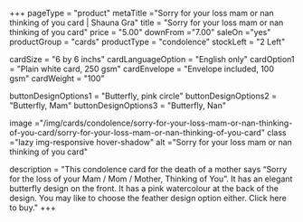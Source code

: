 +++
pageType = "product"
metaTitle ="Sorry for your loss mam or nan thinking of you card | Shauna Gra"
title = "Sorry for your loss mam or nan thinking of you card"
price = "5.00"
downFrom ="7.00"
saleOn ="yes"
productGroup = "cards"
productType = "condolence"
stockLeft = "2 Left" 
 
cardSize = "6  by 6 inchs" 
cardLanguageOption = "English only" 
cardOption1 = "Plain white card, 250 gsm" 
cardEnvelope = "Envelope included, 100 gsm" 
cardWeight = "100" 
 
buttonDesignOptions1 = "Butterfly, pink circle"
buttonDesignOptions2 = "Butterfly, Mam"
buttonDesignOptions3 = "Butterfly, Nan"
 
image ="/img/cards/condolence/sorry-for-your-loss-mam-or-nan-thinking-of-you-card/sorry-for-your-loss-mam-or-nan-thinking-of-you-card"
class ="lazy img-responsive hover-shadow"
alt ="Sorry for your loss mam or nan thinking of you card"
 
description = "This condolence card for the death of a mother says “Sorry for the loss of your Mam / Mom / Mother, Thinking of You”.  It has an elegant butterfly design on the front.  It has a pink watercolour at the back of the design.  You may like to choose the feather design option either.  Click here to buy."
+++
